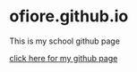 # ofiore.github.io

This is my school github page

[click here for my github page](https://github.com/ofiore/)
